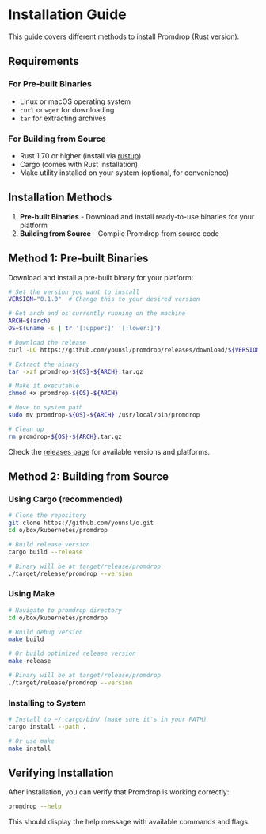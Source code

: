 # Installation Guide

This guide covers different methods to install Promdrop (Rust version).

## Requirements

### For Pre-built Binaries
- Linux or macOS operating system
- `curl` or `wget` for downloading
- `tar` for extracting archives

### For Building from Source
- Rust 1.70 or higher (install via [rustup](https://rustup.rs/))
- Cargo (comes with Rust installation)
- Make utility installed on your system (optional, for convenience)

## Installation Methods

1. **Pre-built Binaries** - Download and install ready-to-use binaries for your platform
2. **Building from Source** - Compile Promdrop from source code

## Method 1: Pre-built Binaries

Download and install a pre-built binary for your platform:

```bash
# Set the version you want to install
VERSION="0.1.0"  # Change this to your desired version

# Get arch and os currently running on the machine
ARCH=$(arch)
OS=$(uname -s | tr '[:upper:]' '[:lower:]')

# Download the release
curl -LO https://github.com/younsl/promdrop/releases/download/${VERSION}/promdrop-${OS}-${ARCH}.tar.gz

# Extract the binary
tar -xzf promdrop-${OS}-${ARCH}.tar.gz

# Make it executable
chmod +x promdrop-${OS}-${ARCH}

# Move to system path
sudo mv promdrop-${OS}-${ARCH} /usr/local/bin/promdrop

# Clean up
rm promdrop-${OS}-${ARCH}.tar.gz
```

Check the [releases page](https://github.com/younsl/promdrop/releases) for available versions and platforms.

## Method 2: Building from Source

### Using Cargo (recommended)

```bash
# Clone the repository
git clone https://github.com/younsl/o.git
cd o/box/kubernetes/promdrop

# Build release version
cargo build --release

# Binary will be at target/release/promdrop
./target/release/promdrop --version
```

### Using Make

```bash
# Navigate to promdrop directory
cd o/box/kubernetes/promdrop

# Build debug version
make build

# Or build optimized release version
make release

# Binary will be at target/release/promdrop
./target/release/promdrop --version
```

### Installing to System

```bash
# Install to ~/.cargo/bin/ (make sure it's in your PATH)
cargo install --path .

# Or use make
make install
```

## Verifying Installation

After installation, you can verify that Promdrop is working correctly:

```bash
promdrop --help
```

This should display the help message with available commands and flags.